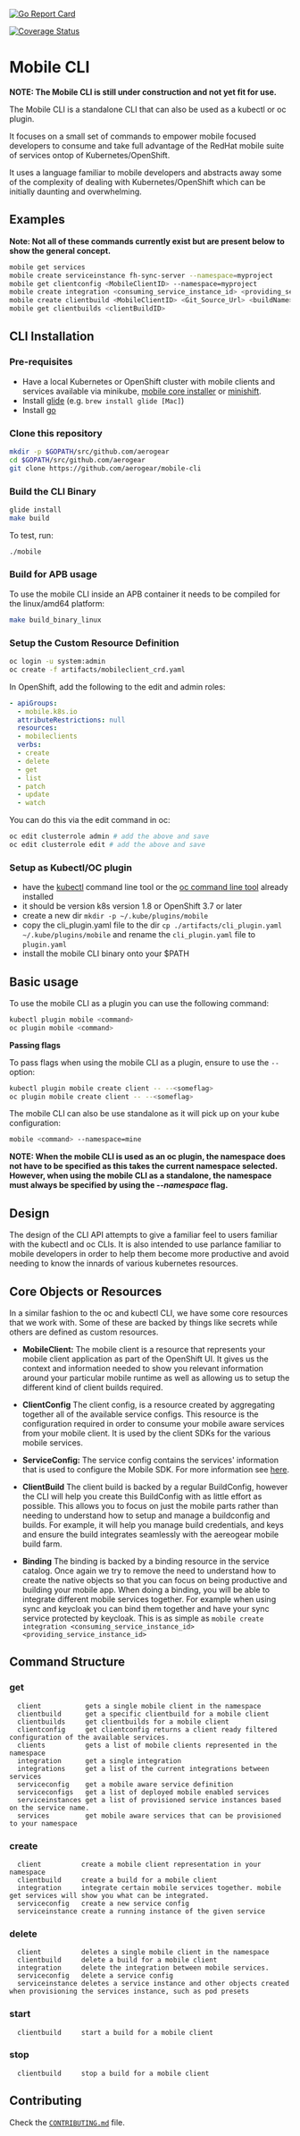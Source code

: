[![Go Report Card](https://goreportcard.com/badge/github.com/golang/crypto)](https://goreportcard.com/report/github.com/golang/crypto)

[![Coverage Status](https://coveralls.io/repos/github/aerogear/mobile-cli/badge.svg?branch=add-go-report-card-to-readme)](https://coveralls.io/github/aerogear/mobile-cli?branch=add-go-report-card-to-readme)

# Mobile CLI

**NOTE: The Mobile CLI is still under construction and not yet fit for use.**

The Mobile CLI is a standalone CLI that can also be used as a kubectl or oc plugin.

It focuses on a small set of commands to empower mobile focused developers to consume and take full advantage of the RedHat mobile suite of services ontop of Kubernetes/OpenShift. 

It uses a language familiar to mobile developers and abstracts away some of the complexity of dealing with Kubernetes/OpenShift which can be initially daunting and overwhelming.

## Examples
**Note: Not all of these commands currently exist but are present below to show the general concept.**

```bash
mobile get services
mobile create serviceinstance fh-sync-server --namespace=myproject
mobile get clientconfig <MobileClientID> --namespace=myproject 
mobile create integration <consuming_service_instance_id> <providing_service_instance_id> --namespace=myproject
mobile create clientbuild <MobileClientID> <Git_Source_Url> <buildName>
mobile get clientbuilds <clientBuildID> 
``` 

## CLI Installation
### Pre-requisites
- Have a local Kubernetes or OpenShift cluster with mobile clients and services available via minikube, [mobile core installer](https://github.com/aerogear/mobile-core/blob/master/docs/walkthroughs/local-setup.adoc) or [minishift](https://github.com/aerogear/minishift-mobilecore-addon).
- Install [glide](https://github.com/Masterminds/glide) (e.g. `brew install glide [Mac]`)
- Install [go](https://golang.org/doc/install)

### Clone this repository

```bash
mkdir -p $GOPATH/src/github.com/aerogear
cd $GOPATH/src/github.com/aerogear
git clone https://github.com/aerogear/mobile-cli
```

### Build the CLI Binary

```bash
glide install
make build
```

To test, run:

```bash
./mobile
```

### Build for APB usage

To use the mobile CLI inside an APB container it needs to be compiled for the linux/amd64 platform:

```bash
make build_binary_linux
```

### Setup the Custom Resource Definition

```bash
oc login -u system:admin
oc create -f artifacts/mobileclient_crd.yaml
```

In OpenShift, add the following to the edit and admin roles:

```yml
- apiGroups:
  - mobile.k8s.io
  attributeRestrictions: null
  resources:
  - mobileclients
  verbs:
  - create
  - delete
  - get
  - list
  - patch
  - update
  - watch
```

You can do this via the edit command in oc:

```bash 
oc edit clusterrole admin # add the above and save
oc edit clusterrole edit # add the above and save
```

### Setup as Kubectl/OC plugin

- have the [kubectl](https://kubernetes.io/docs/tasks/tools/install-kubectl/) command line tool or the [oc command line tool](https://docs.openshift.org/latest/cli_reference/get_started_cli.html#installing-the-cli) already installed
- it should be version k8s version 1.8 or OpenShift 3.7 or later
- create a new dir ```mkdir -p ~/.kube/plugins/mobile```  
- copy the cli_plugin.yaml file to the dir ```cp ./artifacts/cli_plugin.yaml ~/.kube/plugins/mobile```
and rename the ```cli_plugin.yaml``` file to ```plugin.yaml```
- install the mobile CLI binary onto your $PATH

## Basic usage

To use the mobile CLI as a plugin you can use the following command:
``` bash
kubectl plugin mobile <command>
oc plugin mobile <command>
```

**Passing flags**

To pass flags when using the mobile CLI as a plugin, ensure to use the ```--``` option:
```bash
kubectl plugin mobile create client -- --<someflag>
oc plugin mobile create client -- --<someflag>
```

The mobile CLI can also be use standalone as it will pick up on your kube configuration:
```bash
mobile <command> --namespace=mine 
``` 

**NOTE: When the mobile CLI is used as an oc plugin, the namespace does not have to be specified as this
takes the current namespace selected. However, when using the mobile CLI as a standalone, the namespace must always be specified by using the *--namespace* flag.**

## Design

The design of the CLI API attempts to give a familiar feel to users familiar with the kubectl and oc CLIs.  It is also intended to use parlance familiar to mobile developers in order to help them become more productive and avoid needing to know the innards of various kubernetes resources.

## Core Objects or Resources

In a similar fashion to the oc and kubectl CLI, we have some core resources that we work with. Some of these are backed by things like secrets while others are defined as custom resources.

- **MobileClient:** The mobile client is a resource that represents your mobile client application as part of the OpenShift UI. It gives us the context and information needed to show you relevant information around your particular mobile runtime as well as allowing us to setup the different kind of client builds required.

- **ClientConfig** The client config, is a resource created by aggregating together all of the available service configs. This resource is the configuration required in order to consume your mobile aware services from your mobile client. It is used by the client SDKs for the various mobile services.

-  **ServiceConfig:** The service config contains the services' information that is used to configure the Mobile SDK. For more information see [here](./doc/service_config.md).

- **ClientBuild** The client build is backed by a regular BuildConfig, however the CLI will help you create this BuildConfig with as little effort as possible. This allows you to focus on just the mobile parts rather than needing to understand how to setup and manage a buildconfig and builds. For example, it will help you manage build credentials, and keys and ensure the build integrates seamlessly with the aereogear mobile build farm.

- **Binding** The binding is backed by a binding resource in the service catalog. Once again we try to remove the need to understand how to create the native objects so that you can focus on being productive and building your mobile app. When doing a binding, you will be able to integrate different mobile services together. For example when using sync and keycloak you can bind them together and have your sync service protected by keycloak. This is as simple as
```mobile create integration <consuming_service_instance_id> <providing_service_instance_id>```

## Command Structure

### get
```
  client           gets a single mobile client in the namespace
  clientbuild      get a specific clientbuild for a mobile client
  clientbuilds     get clientbuilds for a mobile client
  clientconfig     get clientconfig returns a client ready filtered configuration of the available services.
  clients          gets a list of mobile clients represented in the namespace
  integration      get a single integration
  integrations     get a list of the current integrations between services
  serviceconfig    get a mobile aware service definition
  serviceconfigs   get a list of deployed mobile enabled services
  serviceinstances get a list of provisioned service instances based on the service name.
  services         get mobile aware services that can be provisioned to your namespace
```
    
### create 
```
  client          create a mobile client representation in your namespace
  clientbuild     create a build for a mobile client
  integration     integrate certain mobile services together. mobile get services will show you what can be integrated.
  serviceconfig   create a new service config
  serviceinstance create a running instance of the given service
```
    
### delete
```
  client          deletes a single mobile client in the namespace
  clientbuild     delete a build for a mobile client
  integration     delete the integration between mobile services.
  serviceconfig   delete a service config
  serviceinstance deletes a service instance and other objects created when provisioning the services instance, such as pod presets
```

### start
```
  clientbuild     start a build for a mobile client
```

### stop
```
  clientbuild     stop a build for a mobile client
```
                    
## Contributing 

Check the [`CONTRIBUTING.md`](https://github.com/aerogear/mobile-cli/blob/master/.github/CONTRIBUTING.md) file. 